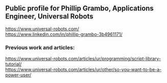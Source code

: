 ## Public profile for Phillip Grambo, Applications Engineer, Universal Robots
https://www.universal-robots.com/ <br>
https://www.linkedin.com/in/phillip-grambo-3b4961171/ <br>

### Previous work and articles: 
https://www.universal-robots.com/articles/ur/programming/script-library-tutorial/ <br>
https://www.universal-robots.com/articles/ur/other/so-you-want-to-be-a-power-user/

<!--
**phillipgramboUR/phillipgramboUR** is a ✨ _special_ ✨ repository because its `README.md` (this file) appears on your GitHub profile.

Here are some ideas to get you started:

- 🔭 I’m currently working on ...
- 🌱 I’m currently learning ...
- 👯 I’m looking to collaborate on ...
- 🤔 I’m looking for help with ...
- 💬 Ask me about ...
- 📫 How to reach me: ...
- 😄 Pronouns: ...
- ⚡ Fun fact: ...
-->
